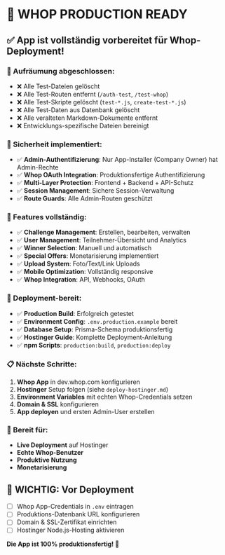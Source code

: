 # 🎉 WHOP PRODUCTION READY 

## ✅ App ist vollständig vorbereitet für Whop-Deployment!

### 🧹 Aufräumung abgeschlossen:
- ❌ Alle Test-Dateien gelöscht
- ❌ Alle Test-Routen entfernt (`/auth-test`, `/test-whop`)
- ❌ Alle Test-Skripte gelöscht (`test-*.js`, `create-test-*.js`)
- ❌ Alle Test-Daten aus Datenbank gelöscht
- ❌ Alle veralteten Markdown-Dokumente entfernt
- ❌ Entwicklungs-spezifische Dateien bereinigt

### 🔐 Sicherheit implementiert:
- ✅ **Admin-Authentifizierung**: Nur App-Installer (Company Owner) hat Admin-Rechte
- ✅ **Whop OAuth Integration**: Produktionsfertige Authentifizierung
- ✅ **Multi-Layer Protection**: Frontend + Backend + API-Schutz
- ✅ **Session Management**: Sichere Session-Verwaltung
- ✅ **Route Guards**: Alle Admin-Routen geschützt

### 📱 Features vollständig:
- ✅ **Challenge Management**: Erstellen, bearbeiten, verwalten
- ✅ **User Management**: Teilnehmer-Übersicht und Analytics
- ✅ **Winner Selection**: Manuell und automatisch
- ✅ **Special Offers**: Monetarisierung implementiert
- ✅ **Upload System**: Foto/Text/Link Uploads
- ✅ **Mobile Optimization**: Vollständig responsive
- ✅ **Whop Integration**: API, Webhooks, OAuth

### 🚀 Deployment-bereit:
- ✅ **Production Build**: Erfolgreich getestet
- ✅ **Environment Config**: `.env.production.example` bereit
- ✅ **Database Setup**: Prisma-Schema produktionsfertig
- ✅ **Hostinger Guide**: Komplette Deployment-Anleitung
- ✅ **npm Scripts**: `production:build`, `production:deploy`

### 📋 Nächste Schritte:
1. **Whop App** in dev.whop.com konfigurieren
2. **Hostinger** Setup folgen (siehe `deploy-hostinger.md`)
3. **Environment Variables** mit echten Whop-Credentials setzen
4. **Domain & SSL** konfigurieren
5. **App deployen** und ersten Admin-User erstellen

### 🎯 Bereit für:
- **Live Deployment** auf Hostinger
- **Echte Whop-Benutzer**
- **Produktive Nutzung**
- **Monetarisierung**

## 🚨 WICHTIG: Vor Deployment
- [ ] Whop App-Credentials in `.env` eintragen
- [ ] Produktions-Datenbank URL konfigurieren
- [ ] Domain & SSL-Zertifikat einrichten
- [ ] Hostinger Node.js-Hosting aktivieren

**Die App ist 100% produktionsfertig! 🚀**

